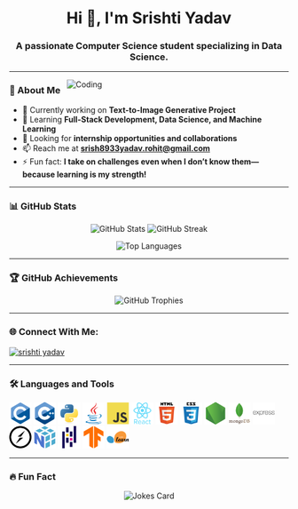 ### <h1 align="center">Hi 👋, I'm Srishti Yadav</h1>
<h3 align="center">A passionate Computer Science student specializing in Data Science.</h3>

---

<img align="right" alt="Coding" width="400" src="https://media.giphy.com/media/qgQUggAC3Pfv687qPC/giphy.gif">

### 🚀 About Me
- 🔭 Currently working on **Text-to-Image Generative Project**
- 🌱 Learning **Full-Stack Development, Data Science, and Machine Learning**
- 🤝 Looking for **internship opportunities and collaborations**
- 📫 Reach me at **srish8933yadav.rohit@gmail.com**
- ⚡ Fun fact: **I take on challenges even when I don’t know them—because learning is my strength!**

---

### 📊 GitHub Stats
<p align="center">
  <img src="https://github-readme-stats.vercel.app/api?username=Srishti-me&show_icons=true&theme=radical" alt="GitHub Stats" width="48%"/>
  <img src="https://github-readme-streak-stats.herokuapp.com/?user=Srishti-me&theme=radical" alt="GitHub Streak" width="48%"/>
</p>
<p align="center">
  <img src="https://github-readme-stats.vercel.app/api/top-langs/?username=Srishti-me&layout=compact&theme=radical" alt="Top Languages" width="48%"/>
</p>

---

### 🏆 GitHub Achievements
<p align="center">
  <img src="https://github-profile-trophy.vercel.app/?username=Srishti-me&theme=radical&no-frame=true&column=7" alt="GitHub Trophies">
</p>

---

### 🌐 Connect With Me:
<p align="left">
<a href="https://linkedin.com/in/srishti-yadav" target="blank"><img align="center" src="https://raw.githubusercontent.com/rahuldkjain/github-profile-readme-generator/master/src/images/icons/Social/linked-in-alt.svg" alt="srishti yadav" height="30" width="40" /></a>
</p>

---

### 🛠️ Languages and Tools
<p align="left"> 
  <img src="https://raw.githubusercontent.com/devicons/devicon/master/icons/c/c-original.svg" alt="C" width="40" height="40"/>
  <img src="https://raw.githubusercontent.com/devicons/devicon/master/icons/cplusplus/cplusplus-original.svg" alt="C++" width="40" height="40"/>
  <img src="https://raw.githubusercontent.com/devicons/devicon/master/icons/python/python-original.svg" alt="Python" width="40" height="40"/>
  <img src="https://raw.githubusercontent.com/devicons/devicon/master/icons/java/java-original.svg" alt="Java" width="40" height="40"/>
  <img src="https://raw.githubusercontent.com/devicons/devicon/master/icons/javascript/javascript-original.svg" alt="JavaScript" width="40" height="40"/>
  <img src="https://raw.githubusercontent.com/devicons/devicon/master/icons/react/react-original-wordmark.svg" alt="React" width="40" height="40"/>
  <img src="https://raw.githubusercontent.com/devicons/devicon/master/icons/html5/html5-original-wordmark.svg" alt="HTML" width="40" height="40"/>
  <img src="https://raw.githubusercontent.com/devicons/devicon/master/icons/css3/css3-original-wordmark.svg" alt="CSS" width="40" height="40"/>
  <img src="https://raw.githubusercontent.com/devicons/devicon/master/icons/nodejs/nodejs-original.svg" alt="Node.js" width="40" height="40"/>
  <img src="https://raw.githubusercontent.com/devicons/devicon/master/icons/mongodb/mongodb-original-wordmark.svg" alt="MongoDB" width="40" height="40"/>
  <img src="https://raw.githubusercontent.com/devicons/devicon/master/icons/express/express-original-wordmark.svg" alt="Express.js" width="40" height="40"/>
  <img src="https://raw.githubusercontent.com/devicons/devicon/master/icons/socketio/socketio-original.svg" alt="Socket.io" width="40" height="40"/>
  <img src="https://raw.githubusercontent.com/devicons/devicon/master/icons/numpy/numpy-original.svg" alt="NumPy" width="40" height="40"/>
  <img src="https://raw.githubusercontent.com/devicons/devicon/master/icons/pandas/pandas-original.svg" alt="Pandas" width="40" height="40"/>
  <img src="https://raw.githubusercontent.com/devicons/devicon/master/icons/tensorflow/tensorflow-original.svg" alt="TensorFlow" width="40" height="40"/>
  <img src="https://raw.githubusercontent.com/devicons/devicon/master/icons/scikitlearn/scikitlearn-original.svg" alt="Scikit-Learn" width="40" height="40"/>
</p>

---

### 🔥 Fun Fact
<p align="center">
  <img src="https://readme-jokes.vercel.app/api" alt="Jokes Card"/>
</p>
